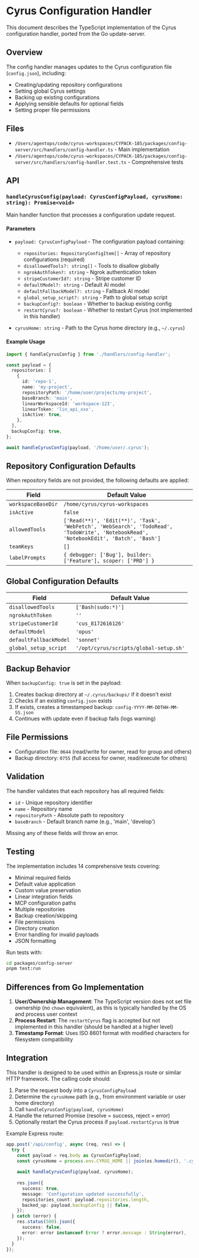 # Cyrus Configuration Handler

This document describes the TypeScript implementation of the Cyrus configuration handler, ported from the Go update-server.

## Overview

The config handler manages updates to the Cyrus configuration file (`config.json`), including:
- Creating/updating repository configurations
- Setting global Cyrus settings
- Backing up existing configurations
- Applying sensible defaults for optional fields
- Setting proper file permissions

## Files

- `/Users/agentops/code/cyrus-workspaces/CYPACK-185/packages/config-server/src/handlers/config-handler.ts` - Main implementation
- `/Users/agentops/code/cyrus-workspaces/CYPACK-185/packages/config-server/src/handlers/config-handler.test.ts` - Comprehensive tests

## API

### `handleCyrusConfig(payload: CyrusConfigPayload, cyrusHome: string): Promise<void>`

Main handler function that processes a configuration update request.

#### Parameters

- `payload: CyrusConfigPayload` - The configuration payload containing:
  - `repositories: RepositoryConfigItem[]` - Array of repository configurations (required)
  - `disallowedTools?: string[]` - Tools to disallow globally
  - `ngrokAuthToken?: string` - Ngrok authentication token
  - `stripeCustomerId?: string` - Stripe customer ID
  - `defaultModel?: string` - Default AI model
  - `defaultFallbackModel?: string` - Fallback AI model
  - `global_setup_script?: string` - Path to global setup script
  - `backupConfig?: boolean` - Whether to backup existing config
  - `restartCyrus?: boolean` - Whether to restart Cyrus (not implemented in this handler)

- `cyrusHome: string` - Path to the Cyrus home directory (e.g., `~/.cyrus`)

#### Example Usage

```typescript
import { handleCyrusConfig } from './handlers/config-handler';

const payload = {
  repositories: [
    {
      id: 'repo-1',
      name: 'my-project',
      repositoryPath: '/home/user/projects/my-project',
      baseBranch: 'main',
      linearWorkspaceId: 'workspace-123',
      linearToken: 'lin_api_xxx',
      isActive: true,
    },
  ],
  backupConfig: true,
};

await handleCyrusConfig(payload, '/home/user/.cyrus');
```

## Repository Configuration Defaults

When repository fields are not provided, the following defaults are applied:

| Field | Default Value |
|-------|---------------|
| `workspaceBaseDir` | `/home/cyrus/cyrus-workspaces` |
| `isActive` | `false` |
| `allowedTools` | `['Read(**)', 'Edit(**)', 'Task', 'WebFetch', 'WebSearch', 'TodoRead', 'TodoWrite', 'NotebookRead', 'NotebookEdit', 'Batch', 'Bash']` |
| `teamKeys` | `[]` |
| `labelPrompts` | `{ debugger: ['Bug'], builder: ['Feature'], scoper: ['PRD'] }` |

## Global Configuration Defaults

| Field | Default Value |
|-------|---------------|
| `disallowedTools` | `['Bash(sudo:*)']` |
| `ngrokAuthToken` | `''` |
| `stripeCustomerId` | `'cus_8172616126'` |
| `defaultModel` | `'opus'` |
| `defaultFallbackModel` | `'sonnet'` |
| `global_setup_script` | `'/opt/cyrus/scripts/global-setup.sh'` |

## Backup Behavior

When `backupConfig: true` is set in the payload:

1. Creates backup directory at `~/.cyrus/backups/` if it doesn't exist
2. Checks if an existing `config.json` exists
3. If exists, creates a timestamped backup: `config-YYYY-MM-DDTHH-MM-SS.json`
4. Continues with update even if backup fails (logs warning)

## File Permissions

- Configuration file: `0644` (read/write for owner, read for group and others)
- Backup directory: `0755` (full access for owner, read/execute for others)

## Validation

The handler validates that each repository has all required fields:
- `id` - Unique repository identifier
- `name` - Repository name
- `repositoryPath` - Absolute path to repository
- `baseBranch` - Default branch name (e.g., 'main', 'develop')

Missing any of these fields will throw an error.

## Testing

The implementation includes 14 comprehensive tests covering:
- Minimal required fields
- Default value application
- Custom value preservation
- Linear integration fields
- MCP configuration paths
- Multiple repositories
- Backup creation/skipping
- File permissions
- Directory creation
- Error handling for invalid payloads
- JSON formatting

Run tests with:
```bash
cd packages/config-server
pnpm test:run
```

## Differences from Go Implementation

1. **User/Ownership Management**: The TypeScript version does not set file ownership (no `chown` equivalent), as this is typically handled by the OS and process user context
2. **Process Restart**: The `restartCyrus` flag is accepted but not implemented in this handler (should be handled at a higher level)
3. **Timestamp Format**: Uses ISO 8601 format with modified characters for filesystem compatibility

## Integration

This handler is designed to be used within an Express.js route or similar HTTP framework. The calling code should:

1. Parse the request body into a `CyrusConfigPayload`
2. Determine the `cyrusHome` path (e.g., from environment variable or user home directory)
3. Call `handleCyrusConfig(payload, cyrusHome)`
4. Handle the returned Promise (resolve = success, reject = error)
5. Optionally restart the Cyrus process if `payload.restartCyrus` is true

Example Express route:
```typescript
app.post('/api/config', async (req, res) => {
  try {
    const payload = req.body as CyrusConfigPayload;
    const cyrusHome = process.env.CYRUS_HOME || join(os.homedir(), '.cyrus');
    
    await handleCyrusConfig(payload, cyrusHome);
    
    res.json({
      success: true,
      message: 'Configuration updated successfully',
      repositories_count: payload.repositories.length,
      backed_up: payload.backupConfig || false,
    });
  } catch (error) {
    res.status(500).json({
      success: false,
      error: error instanceof Error ? error.message : String(error),
    });
  }
});
```
